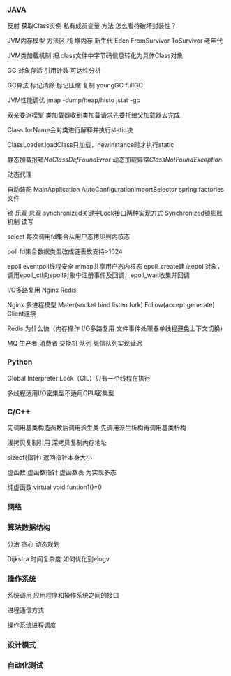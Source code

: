 ### JAVA

反射 获取Class实例 私有成员变量 方法 怎么看待破坏封装性？

JVM内存模型 方法区 栈 堆内存 新生代 Eden FromSurvivor ToSurvivor 老年代

JVM类加载机制 把.class文件中字节码信息转化为具体Class对象

GC 对象存活 引用计数 可达性分析

GC算法 标记清除 标记压缩 复制 youngGC fullGC

JVM性能调优 jmap -dump/heap/histo jstat -gc

双亲委派模型 类加载器收到类加载请求先委托给父加载器去完成

Class.forName会对类进行解释并执行static块

ClassLoader.loadClass只加载，newInstance时才执行static

静态加载报错*NoClassDefFoundError* 动态加载异常*ClassNotFoundException*

动态代理

自动装配 MainApplication AutoConfigurationImportSelector spring.factories文件

锁 乐观 悲观 synchronized关键字Lock接口两种实现方式 Synchronized锁膨胀机制 读写

select 每次调用fd集合从用户态拷贝到内核态

poll fd集合数据类型改成链表故支持>1024

epoll eventpoll线程安全 mmap共享用户态内核态 epoll_create建立epoll对象，调用epoll_ctl向epoll对象中注册事件及回调，epoll_wait收集并回调

I/O多路复用 Nginx Redis

Nginx 多进程模型 Mater(socket bind listen fork) Follow(accept generate) Client连接

Redis 为什么快（内存操作 I/O多路复用 文件事件处理器单线程避免上下文切换）

MQ 生产者 消费者 交换机 队列 死信队列实现延迟

### Python

Global Interpreter Lock（GIL）只有一个线程在执行

多线程适用I/O密集型不适用CPU密集型

### C/C++

先调用基类构造函数后调用派生类 先调用派生析构再调用基类析构

浅拷贝复制引用 深拷贝复制内存地址

sizeof(指针) 返回指针本身大小

虚函数 虚函数指针 虚函数表 为实现多态

纯虚函数 virtual void funtion1()=0

### 网络

### 算法数据结构

分治 贪心 动态规划

Dijkstra 时间复杂度 如何优化到elogv

### 操作系统

系统调用 应用程序和操作系统之间的接口

进程通信方式

操作系统进程调度

### 设计模式

### 自动化测试